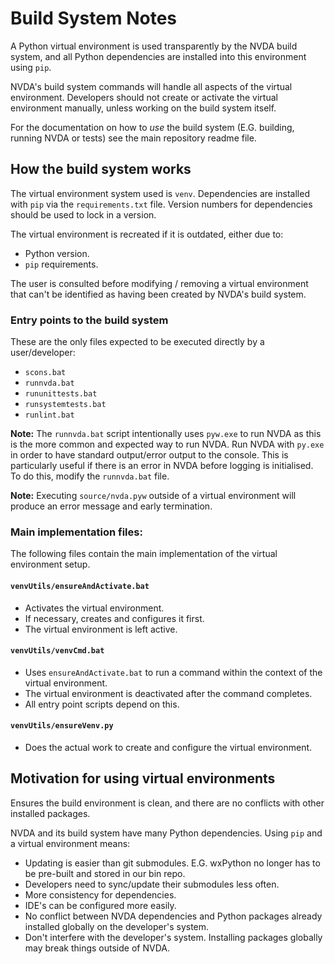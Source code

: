 # Build System Notes
A Python virtual environment is used transparently by the NVDA build system,
and all Python dependencies are installed into this environment using `pip`.

NVDA's build system commands will handle all aspects of the virtual environment.
Developers should not create or activate the virtual environment manually, unless
working on the build system itself.

For the documentation on how to _use_ the build system (E.G. building,
running NVDA or tests) see the main repository readme file.

## How the build system works

The virtual environment system used is `venv`.
Dependencies are installed with `pip` via the `requirements.txt` file.
Version numbers for dependencies should be used to lock in a version.

The virtual environment is recreated if it is outdated, either due to:
- Python version.
- `pip` requirements.

The user is consulted before modifying / removing a virtual environment that can't be identified
as having been created by NVDA's build system.

### Entry points to the build system

These are the only files expected to be executed directly by a user/developer:
- `scons.bat`
- `runnvda.bat`
- `rununittests.bat`
- `runsystemtests.bat`
- `runlint.bat`

**Note:** The `runnvda.bat` script intentionally uses `pyw.exe` to run NVDA as
this is the more common and expected way to run NVDA.
Run NVDA with `py.exe` in order to have standard output/error output to the console.
This is particularly useful if there is an error in NVDA before logging is initialised.
To do this, modify the `runnvda.bat` file.

**Note:** Executing `source/nvda.pyw` outside of a virtual environment will produce an error message
and early termination.

### Main implementation files:
The following files contain the main implementation of the virtual environment setup.

#### `venvUtils/ensureAndActivate.bat`
   - Activates the virtual environment.
   - If necessary, creates and configures it first. 
   - The virtual environment is left active. 
#### `venvUtils/venvCmd.bat`
  - Uses `ensureAndActivate.bat` to run a command within the context
   of the virtual environment. 
  - The virtual environment is deactivated after the command
   completes.
  - All entry point scripts depend on this.
#### `venvUtils/ensureVenv.py`
- Does the actual work to create and configure the virtual
   environment.

## Motivation for using virtual environments

Ensures the build environment is clean, and there are no conflicts with other installed packages.

NVDA and its build system have many Python dependencies.
Using `pip` and a virtual environment means:
- Updating is easier than git submodules.
  E.G. wxPython no longer has to be pre-built and stored in our bin repo.
- Developers need to sync/update their submodules less often.
- More consistency for dependencies.
- IDE's can be configured more easily.
- No conflict between NVDA dependencies and Python packages already installed globally on the
  developer's system.
- Don't interfere with the developer's system. Installing packages globally may break things
  outside of NVDA.
